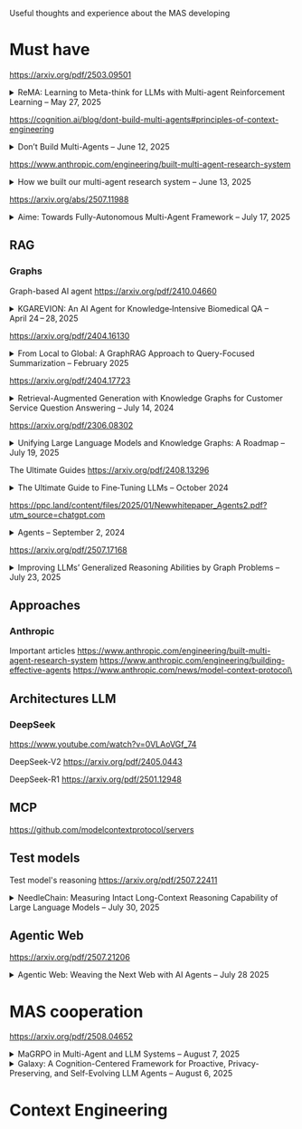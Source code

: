 Useful thoughts and experience about the MAS developing 


# Must have

https://arxiv.org/pdf/2503.09501
<details>
  <summary>ReMA: Learning to Meta-think for LLMs with Multi-agent Reinforcement Learning – May 27, 2025</summary>

**Tags:** Large Language Models, Meta-thinking, Multi-agent Systems, Reinforcement Learning, Out-of-distribution Generalization, Mathematical Reasoning

This paper introduces **ReMA**, a framework that trains LLMs to “think about thinking” by splitting reasoning into two cooperating agents:
- A **high-level meta-thinking agent** that plans, monitors, and adjusts reasoning strategies.
- A **low-level reasoning agent** that executes detailed problem-solving under strategic guidance.

Using **multi-agent reinforcement learning (MARL)** with aligned rewards, ReMA improves exploration efficiency, interpretability, and performance, especially on out-of-distribution (OOD) tasks. The method supports both **single-turn** and **multi-turn** meta-reasoning, with innovations like:
- **Turn-level ratio clipping** to stabilize multi-turn RL and prevent degenerate outputs.
- **Parameter sharing** for efficiency without sacrificing coordination quality.

**Key results:**
- On math reasoning benchmarks, ReMA yields up to **+20% accuracy gains** over baselines (AMC23, Llama3-8B) and strong improvements on challenging OOD datasets (e.g., AIME24: +13.33% for Qwen2.5-7B).
- On LLM-as-a-Judge tasks, ReMA improves generalization, achieving **+14.23%** over CoT baselines on RewardBench970.
- Ablations show that meta-thinking boosts low-level generalization, larger LMs adopt richer strategies, and multi-turn setups benefit from parameter sharing.

**Main conclusion:**  
By explicitly separating strategic oversight and execution in LLM reasoning, ReMA achieves superior accuracy and robustness, offering a scalable pathway for building systems that adapt their problem-solving dynamically while maintaining clarity and control over reasoning steps.
</details>

https://cognition.ai/blog/dont-build-multi-agents#principles-of-context-engineering 
<details>
  <summary>Don’t Build Multi-Agents – June 12, 2025</summary>

**Tags:** LLM Agents, Context Engineering, Reliability

The article argues that chaining multiple LLM subagents in parallel is fragile because context and implicit decisions get siloed, leading to compounding errors. Instead, it introduces **Context Engineering**—sharing the full trace of prior actions and recognizing that every action carries hidden assumptions—and advocates for a **single-threaded linear agent**, optionally augmented with a **history-compressor** to summarize long interactions :contentReference[oaicite:0]{index=0}.

**Main conclusion:**  
For robust, long-running AI agents, avoid parallel multi-agent setups and focus on seamless context management—either via one coherent agent or by intelligently compressing history—so that every decision is consistently informed by the complete task context. :contentReference[oaicite:1]{index=1}
</details>

https://www.anthropic.com/engineering/built-multi-agent-research-system
<details>
  <summary>How we built our multi-agent research system – June 13, 2025</summary>

**Tags:** Multi-Agent Systems, Orchestration, Research, Prompt Engineering

This article describes how Anthropic built its Research feature using a lead Claude agent to orchestrate multiple parallel subagents for open-ended research tasks. It covers challenges around orchestration patterns, prompt and tool design, evaluation frameworks, and operational practices, illustrating how careful multi-agent engineering can accelerate research workflows while managing reliability and coordination complexities. :contentReference[oaicite:2]{index=2}

**Main conclusion:**  
With robust orchestration patterns, prompt strategies, evaluation methods, and fault-recovery practices, production-grade multi-agent systems can dramatically enhance complex research tasks—but the gap between prototype and reliable production demands meticulous engineering around tooling, evaluation, and deployment. :contentReference[oaicite:3]{index=3}
</details>
 

https://arxiv.org/abs/2507.11988
<details>
  <summary>Aime: Towards Fully-Autonomous Multi-Agent Framework – July 17, 2025</summary>

**Tags:** Multi-Agent Systems, Dynamic Planning, Actor Factory, Progress Management

This paper introduces **Aime**, a novel multi-agent framework that overcomes the limitations of the static plan‑and‑execute paradigm by:
- Employing a **Dynamic Planner** that continuously refines strategy based on real‑time execution feedback.  
- Utilizing an **Actor Factory** to instantiate specialized agents on‑demand, each equipped with tailored tools and knowledge.  
- Maintaining a **Progress Management Module** as a single source of truth for coherent, system‑wide state awareness.  
The framework replaces rigid, precomputed workflows with a fluid, adaptive architecture and is evaluated on GAIA, SWE‑bench Verified, and WebVoyager benchmarks, where it consistently outperforms highly specialized state‑of‑the‑art agents :contentReference[oaicite:3]{index=3}.

**Main conclusion:**  
Aime significantly outperforms conventional multi‑agent systems—achieving new state‑of‑the‑art success rates of 77.6% on GAIA, 66.4% on SWE‑bench Verified, and 92.3% on WebVoyager—demonstrating superior adaptability, efficiency, and overall task success in dynamic environments :contentReference[oaicite:4]{index=4}.
</details>


## RAG
### Graphs

Graph-based AI agent
https://arxiv.org/pdf/2410.04660
<details>
  <summary>KGAREVION: An AI Agent for Knowledge‑Intensive Biomedical QA – April 24 – 28, 2025</summary>

**Tags:** Biomedical QA, Knowledge Graph, LLM Verification, Iterative Reasoning

This paper presents **KGAREVION**, a knowledge graph–based AI agent for biomedical question answering that executes a four‑stage pipeline:
- **Generate:** LLM generates candidate medical‑concept triples from the input query.  
- **Review:** A fine‑tuned LLM augmented with KG embeddings verifies the correctness of each triple.  
- **Revise:** The system iteratively corrects or supplements any invalid triples.  
- **Answer:** Final answers are constructed based on the verified, context‑relevant triples. :contentReference[oaicite:4]{index=4}

KGAREVION achieves an average accuracy improvement of **+6.75%** over 15 baseline models across seven medical QA datasets, supports both multiple‑choice and open‑ended formats, demonstrates strong zero‑shot generalization on AfriMed‑QA, and shows resilience to answer‑option perturbations. :contentReference[oaicite:5]{index=5}

**Main conclusion:**  
By integrating LLM hypothesis generation with rigorous KG‑based verification and iterative refinement, KGAREVION significantly enhances the precision and reliability of knowledge‑intensive biomedical QA, paving the way for clinical decision support and advanced biomedical research applications. :contentReference[oaicite:6]{index=6}
</details>


https://arxiv.org/pdf/2404.16130
<details>
  <summary>From Local to Global: A GraphRAG Approach to Query-Focused Summarization – February 2025</summary>

**Tags:** Retrieval-Augmented Generation, Query-Focused Summarization, Knowledge Graphs, LLM Evaluation, Sensemaking

This paper introduces **GraphRAG**, a graph-based RAG method designed for answering **global queries** over large document corpora that exceed the context window of LLMs. The pipeline consists of:

- **Extract:** LLM extracts entities, relationships, and factual claims from text chunks.  
- **Graph Build:** Constructs a knowledge graph with entities as nodes and relationships as edges.  
- **Community Detect:** Applies hierarchical graph clustering (Leiden algorithm) to group related concepts.  
- **Summarize:** Generates summaries at multiple community levels (C0–C3).  
- **Query Answer:** Uses map-reduce over community summaries to answer complex, corpus-wide queries. :contentReference[oaicite:4]{index=4}

GraphRAG **outperforms standard vector RAG** on query-focused summarization tasks by large margins (up to **+33% win rate**) in **comprehensiveness** and **diversity** across podcast and news datasets (~1M tokens each). It also requires **fewer context tokens** than baseline summarization, making it more scalable. :contentReference[oaicite:4]{index=4}

**Main conclusion:**  
By leveraging LLM-derived knowledge graphs and hierarchical summarization, **GraphRAG enables accurate, diverse, and scalable answering of global questions** across large text corpora – a crucial step for deeper AI-powered sensemaking beyond surface-level retrieval. :contentReference[oaicite:4]{index=4}
</details>

https://arxiv.org/pdf/2404.17723
<details>
  <summary>Retrieval-Augmented Generation with Knowledge Graphs for Customer Service Question Answering – July 14, 2024</summary>

**Tags:** Retrieval‑Augmented Generation, Knowledge Graph, Customer Service, Question Answering, Embeddings

This paper presents a novel **Retrieval‑Augmented Generation** approach that leverages a **Knowledge Graph** constructed from historical support tickets to:
- **Preserve ticket structure** by modeling intra‑ticket trees and inter‑ticket links (explicit and embedding‑based), enriching semantic context for retrieval.  
- **Combine KG retrieval with LLM generation**, extracting relevant subgraphs via graph queries and using them as context for answer synthesis.  
- **Validate in production** at LinkedIn, achieving a 77.6 % increase in MRR, a 0.32 BLEU‑point gain, and a 28.6 % reduction in median issue resolution time.

**Main conclusion:**  
Integrating knowledge graphs into RAG pipelines substantially boosts retrieval accuracy and answer quality, resulting in faster and more effective customer support.
</details>

https://arxiv.org/pdf/2306.08302
<details>
  <summary>Unifying Large Language Models and Knowledge Graphs: A Roadmap – July 19, 2025</summary>

**Tags:** Large Language Models, Knowledge Graphs, Retrieval-Augmented Generation, Hybrid Reasoning, Explainability

This paper presents a structured roadmap for bridging LLMs and KGs by:
- Introducing **KG-Enhanced LLMs**, which integrate structured graph facts during pretraining and via retrieval or prompting at inference to improve factual accuracy and reduce hallucinations.  
- Detailing **LLM-Augmented KGs**, leveraging LLMs for embedding, completion, construction, and QA over knowledge graphs to boost coverage and enable natural-language-driven graph creation.  
- Proposing **Synergized LLMs + KGs**, a unified framework where models perform bi-directional reasoning—dynamically retrieving from KGs and traversing graph paths as part of an agent-style inference loop.  

**Main conclusion:**  
By unifying the generative capabilities of LLMs with the precision and interpretability of KGs, the proposed approaches lay the foundation for AI systems that are both highly adaptable and reliably factual, though real-world deployment will require advances in scalable knowledge updates, efficient integration, and robust hallucination detection.
</details>


The Ultimate Guides
https://arxiv.org/pdf/2408.13296
<details>
  <summary>The Ultimate Guide to Fine‑Tuning LLMs – October 2024</summary>

**Tags:** Fine‑Tuning, PEFT, RL, Deployment, Monitoring, Ethics

This report presents a **comprehensive seven‑stage pipeline** for fine‑tuning large language models:
- **Data Preparation**: collection, cleaning, augmentation, handling class imbalance (SMOTE, focal loss).  
- **Model Initialization**: selecting pretrained weights, configuring hyperparameters, environment setup.  
- **Training Setup**: optimizing data throughput, micro‑batching, gradient checkpointing.  
- **Fine‑Tuning Strategies**: full parameter updates vs. PEFT (Adapters, LoRA, QLoRA) and half fine‑tuning.  
- **Evaluation & Validation**: cross‑entropy metrics, safety benchmarks (Llama Guard, WILDGUARD), loss‑curve analysis.  
- **Deployment**: on‑premises/cloud options, WebGPU, vector stores, quantized and vLLM models.  
- **Monitoring & Support**: functional, prompt‑ and response‑level monitoring, alerting, and continual knowledge updates.

**Main conclusion:**  
The guide excels in breadth and depth, marrying theory with actionable best practices and covering state‑of‑the‑art techniques (PEFT, RLHF, multi‑agent, multimodal). Its extensive coverage benefits researchers and engineers alike, though its density suggests adding interactive examples and real‑world benchmark comparisons to improve usability for rapid reference.
</details>

https://ppc.land/content/files/2025/01/Newwhitepaper_Agents2.pdf?utm_source=chatgpt.com
<details>
  <summary>Agents – September 2, 2024</summary>

**Tags:** Agents, Cognitive Architecture, Orchestration, Tools, Prompt Engineering, RAG, LangChain, Vertex AI, Productionization

This whitepaper presents a comprehensive overview of generative AI agents, defining them as autonomous systems that extend foundational language models with external tools through a cyclical orchestration layer. It details the core components—Models, Tools (Extensions, Functions, Data Stores), and the Orchestration Layer—and explores reasoning frameworks like ReAct, Chain‑of‑Thought, and Tree‑of‑Thoughts. Through practical examples using LangChain and Google’s Vertex AI platform, it illustrates how agents can plan, execute, and refine multi‑step tasks by dynamically selecting and invoking tools while maintaining state and memory. :contentReference[filecite:turn0file0]{index=1}

**Main conclusion:**  
Production‑grade multi‑agent systems can dramatically enhance complex research and application workflows by combining robust orchestration patterns, targeted learning strategies, and diverse tool integrations; however, bridging the gap from prototype to reliable, scalable deployments demands meticulous engineering in tool design, evaluation frameworks, fault recovery, and iterative refinement. :contentReference[filecite:turn0file0]{index=2}
</details>


https://arxiv.org/pdf/2507.17168
<details>
  <summary>Improving LLMs’ Generalized Reasoning Abilities by Graph Problems – July 23, 2025</summary>

**Tags:** Graph Reasoning, Generalization, Continue Pretraining, GraphPile, LLM Robustness

This paper introduces a new paradigm—**Graph Problem Reasoning (GPR)**—as a foundation for improving LLMs' reasoning beyond mathematics. The authors present:
- **GraphPile**, a 10.9B-token dataset spanning 23 graph tasks (pathfinding, enumeration, computation, logic, etc.) with four components:  
  - Chain-of-Thought (CoT)  
  - Program-of-Thought (PoT)  
  - Trace of Execution (ToE)  
  - Real-world Graph Data  
- **GraphMind**, LLaMA and Gemma-based models trained on GraphPile, showing substantial gains:
  - +4.9% in math reasoning
  - +21.2% in logic, commonsense, and algorithmic tasks
  - +53% in graph reasoning

**Key contributions:**  
- Graph tasks are shown to generalize reasoning better than math-only pretraining, due to their diversity and complexity.  
- Ablation studies confirm the critical value of ToE and CoT in building step-by-step, interpretable reasoning.  
- Post-training boosts performance across domains (e.g., +23.6% on GSM8K with Gemma).  

**Main conclusion:**  
By using graph-based problems as a reasoning substrate, LLMs become not only stronger in graph domains but significantly more **generalized and robust** reasoners across mathematics, logic, code, and multi-hop QA—marking a shift from domain-specialized to **universally capable** AI models.
</details>

## Approaches
### Anthropic
Important articles
https://www.anthropic.com/engineering/built-multi-agent-research-system
https://www.anthropic.com/engineering/building-effective-agents
https://www.anthropic.com/news/model-context-protocol\


## Architectures LLM
### DeepSeek
https://www.youtube.com/watch?v=0VLAoVGf_74

DeepSeek-V2
https://arxiv.org/pdf/2405.0443

DeepSeek-R1
https://arxiv.org/pdf/2501.12948


## MCP
https://github.com/modelcontextprotocol/servers



## Test models 

Test model's reasoning
https://arxiv.org/pdf/2507.22411
<details>
  <summary>NeedleChain: Measuring Intact Long-Context Reasoning Capability of Large Language Models – July 30, 2025</summary>

**Tags:** Large Language Models, Long Context, Reasoning, Evaluation Benchmarks, ROPE, Model Limitations

This paper introduces **NeedleChain**, a novel benchmark designed to test whether large language models (LLMs) can perform *intact long-context reasoning*—that is, fully comprehend and integrate all relevant parts of a long context to answer a query.

Key contributions include:
- Demonstrating that traditional benchmarks like **Needle-in-a-Haystack (NIAH)** significantly overestimate LLMs’ long-context comprehension, as they only test retrieval of relevant snippets amid noise, not full-context understanding.
- Designing three **reasoning chains** (Forward, Backward, Mixed) where all context is query-relevant, and models must logically integrate chained salary statements to answer correctly.
- Showing that even state-of-the-art models like **GPT-4o, Qwen2.5, and LLaMA3.3** fail drastically on NeedleChain beyond 500 tokens—despite supporting 128K to 1M token contexts—especially on backward and mixed reasoning chains.
- Providing an **error taxonomy** (Instruction Miss, Needle Omission, Calculation Error) and **heatmap analysis**, revealing that models are "logically lost in the middle," struggling not with position but with logic integration in mid-sequence.
- Proposing a simple yet effective fix: **ROPE Contraction**, which improves positional encoding during inference by reducing the ROPE base, outperforming even advanced extension techniques like Yarn.

**Main conclusion:**  
Modern LLMs can technically *process* long contexts but cannot *understand* them when all information matters. NeedleChain exposes this gap and sets a new standard for evaluating—and improving—true long-context reasoning. The findings urge a shift from merely scaling input length to enhancing *semantic integration* within that length.
</details>



## Agentic Web

https://arxiv.org/pdf/2507.21206
<details>
  <summary>Agentic Web: Weaving the Next Web with AI Agents – July 28 2025</summary>

**Tags:** Agentic Web, AI Agents, Large Language Models, Multi-Agent Systems, Autonomous Web, Web Infrastructure  

This paper lays out a blueprint for the coming **Agentic Web**, in which:

- **Autonomous LLM-powered agents** become first-class citizens, able to plan, coordinate, and execute multi-step informational, transactional, and communicational tasks with minimal human intervention.  
- The Web’s fabric is re-engineered for **machine-native interaction**: resources publish standardized, semantically rich endpoints (e.g., MCP, A2A) that agents can invoke directly.  
- A three-axis framework—**Intelligence · Interaction · Economy**—organizes research challenges: long-horizon reasoning & memory, dynamic tool orchestration & inter-agent collaboration, and machine-to-machine value exchange (pricing, metering, payments).  
- **Algorithmic pivots** are identified: passive search → proactive *agentic retrieval*; one-shot recommendations → iterative plans; single-agent loops → cooperative multi-agent graphs.  
- The authors survey emerging **systems** (agent browsers, orchestration frameworks, granular billing models) and early **applications** (end-to-end travel booking, deep-research agents, automated negotiations).  
- A dedicated risk section advocates **zero-trust architecture**, automated red-teaming, and market-manipulation defenses, while enumerating open problems in safety, economics, and governance.

**Main conclusion:**  
By merging autonomous agents with a machine-readable, economically incentivized Web, the Internet can evolve from static content delivery to goal-oriented execution chains. Realizing this vision will require advances in reliable long-term planning, secure agent protocols, transparent cost/accountability mechanisms, and cross-disciplinary policy—but promises a vastly more capable, self-optimizing digital ecosystem.
</details>


# MAS cooperation

https://arxiv.org/pdf/2508.04652
<details>
  <summary>MaGRPO in Multi-Agent and LLM Systems – August 7, 2025</summary>

**Tags:** Multi-Agent Systems, Reinforcement Learning, Role-based Policies, LLM Coordination, Agent Collaboration

This concept describes a framework called **MaGRPO** (*Multi-agent Generalized Role-based Policy Optimization*), aimed at optimizing the behavior of multiple agents that can dynamically assume different roles in a shared environment:

- Emphasizes **role-based learning**, allowing agents to generalize and switch between roles (e.g. planner, executor, verifier) based on context and task demands.  
- Supports **cooperative reinforcement learning**, where agents coordinate through shared rewards, role assignments, and mutual policy updates.  
- Enables **LLM-based agents** to better collaborate by structuring their behavior according to defined roles, facilitating modular task execution in areas such as autonomous dialogue, retrieval, synthesis, or tool use.

**Main conclusion:**  
MaGRPO provides a scalable way to manage role dynamics in complex multi-agent LLM systems. By optimizing role-aware policies, it enhances collaboration, specialization, and adaptability—laying the groundwork for advanced AI systems capable of reasoning and acting as cohesive teams.
</details>

<details>
  <summary>Galaxy: A Cognition-Centered Framework for Proactive, Privacy-Preserving, and Self-Evolving LLM Agents – August 6, 2025</summary>

**Tags:** LLM Agents, Cognitive Architecture, Proactive Assistance, Privacy Preservation, Self-Evolution

This paper introduces Galaxy, a cognition-centered IPA framework by:
- Proposing **Cognition Forest**, a tree-structured mechanism aligning cognitive modeling with system design for self-reinforcing co-evolution between architecture and implementation.  
- Implementing **KoRa**, a cognition-enhanced generative agent supporting both responsive and proactive skills through a Cognition–Action pipeline.  
- Introducing **Kernel**, a meta-cognition meta-agent with Privacy Gate for context-aware masking, system monitoring, and self-evolution capabilities.  

**Main conclusion:**  
Galaxy outperforms state-of-the-art benchmarks by integrating proactive behavior, robust privacy management, and continuous self-improvement, demonstrating the potential of co-constructive cognitive architectures in LLM agents.
</details>


# Context Engineering

